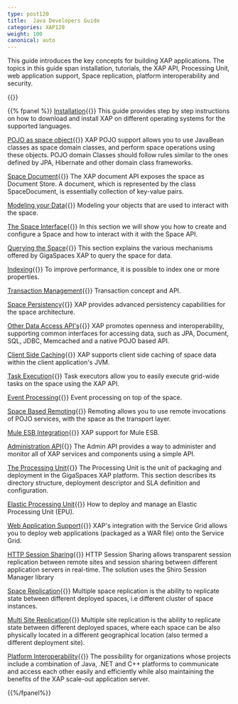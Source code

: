 ```yaml
---
type: post120
title:  Java Developers Guide
categories: XAP120
weight: 100
canonical: auto
---
```





This guide introduces the key concepts for building XAP applications. The topics in this guide span installation, tutorials, the XAP API, Processing Unit, web application support, Space replication, platform interoperability and security.



{{<wbr>}}

{{% fpanel %}}
[Installation](./installation.html){{<wbr>}}
This guide provides step by step instructions on how to download and install XAP on different operating systems for the supported languages.

[POJO as space object](./pojo-overview.html){{<wbr>}}
XAP POJO support allows you to use JavaBean classes as space domain classes, and perform space operations using these objects. POJO domain Classes should follow rules similar to the ones defined by JPA, Hibernate and other domain class frameworks.


[Space Document](./document-overview.html){{<wbr>}}
The XAP document API exposes the space as Document Store. A document, which is represented by the class SpaceDocument, is essentially collection of key-value pairs.

[Modeling your Data](./modeling-your-data.html){{<wbr>}}
Modeling your objects that are used to interact with the space.

[The Space Interface](./the-gigaspace-interface-overview.html){{<wbr>}}
In this section we will show you how to create and configure a Space and how to interact with it with the Space API.

[Querying the Space](./querying-the-space.html){{<wbr>}}
This section explains the various mechanisms offered by GigaSpaces XAP to query the space for data.

[Indexing](./indexing-overview.html){{<wbr>}}
To improve performance, it is possible to index one or more properties.

[Transaction Management](./transaction-overview.html){{<wbr>}}
Transaction concept and API.

[Space Persistency](./space-persistency-overview.html){{<wbr>}}
XAP provides advanced persistency capabilities for the space architecture.



[Other Data Access API's](./other-data-access-apis.html){{<wbr>}}
XAP promotes openness and interoperability, supporting common interfaces for accessing data, such as JPA, Document, SQL, JDBC, Memcached and a native POJO based API.

[Client Side Caching](./client-side-caching.html){{<wbr>}}
XAP supports client side caching of space data within the client application's JVM.

[Task Execution](./task-execution-overview.html){{<wbr>}}
Task executors allow you to easily execute grid-wide tasks on the space using the XAP API.

[Event Processing](./event-processing.html){{<wbr>}}
Event processing on top of the space.

[Space Based Remoting](./space-based-remoting-overview.html){{<wbr>}}
Remoting allows you to use remote invocations of POJO services, with the space as the transport layer.


[Mule ESB Integration](./mule-esb.html){{<wbr>}}
XAP  support for Mule ESB.
 
[Administration API](./administration-and-monitoring-overview.html){{<wbr>}}
The Admin API provides a way to administer and monitor all of XAP services and components using a simple API.

[The Processing Unit](./the-processing-unit-overview.html){{<wbr>}}
The Processing Unit is the unit of packaging and deployment in the GigaSpaces XAP platform. This section describes its directory structure, deployment descriptor and SLA definition and configuration.

[Elastic Processing Unit](./elastic-processing-unit-overview.html){{<wbr>}}
How to deploy and manage an Elastic Processing Unit (EPU).

[Web Application Support](./web-application-overview.html){{<wbr>}}
XAP's integration with the Service Grid allows you to deploy web applications (packaged as a WAR file) onto the Service Grid.

[HTTP Session Sharing](./global-http-session-sharing-overview.html){{<wbr>}}
HTTP Session Sharing allows transparent session replication between remote sites and session sharing between different application servers in real-time. The solution uses the Shiro Session Manager library


[Space Replication](./multi-space-replication-overview.html){{<wbr>}}
Multiple space replication is the ability to replicate state between different deployed spaces, i.e different cluster of space instances.

[Multi Site Replication](./multi-site-replication-overview.html){{<wbr>}}
Multiple site replication is the ability to replicate state between different deployed spaces, where each space can be also physically located in a different geographical location (also termed a different deployment site).

[Platform Interoperability](./interoperability-overview.html){{<wbr>}}
The possibility for organizations whose projects include a combination of Java, .NET and C++ platforms to communicate and access each other easily and efficiently while also maintaining the benefits of the XAP scale-out application server.

{{%/fpanel%}}

